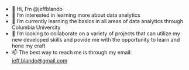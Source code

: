 - 👋 Hi, I’m @jeffblando
- 👀 I’m interested in learning more about data analytics
- 🌱 I’m currently learning the basics in all areas of data analytics through Columbia University
- 💞️ I’m looking to collaborate on a variety of projects that can utilize my new developed skills and povide me with the opportunity to learn and hone my craft
- 📫 The best way to reach me is through my email: jeff.blando@gmail.com
<!---
jeffblando/jeffblando is a ✨ special ✨ repository because its `README.md` (this file) appears on your GitHub profile.
You can click the Preview link to take a look at your changes.
--->
